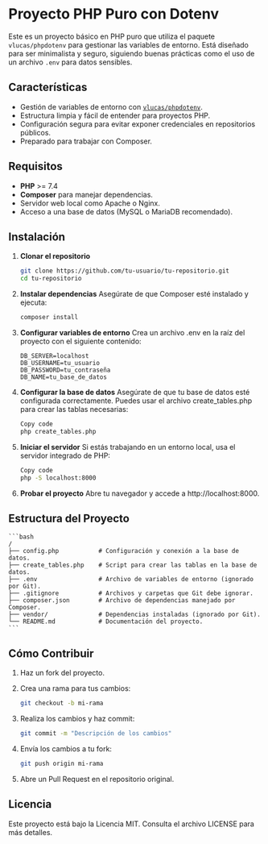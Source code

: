 # Proyecto PHP Puro con Dotenv

Este es un proyecto básico en PHP puro que utiliza el paquete `vlucas/phpdotenv` para gestionar las variables de entorno. Está diseñado para ser minimalista y seguro, siguiendo buenas prácticas como el uso de un archivo `.env` para datos sensibles.

## Características

- Gestión de variables de entorno con [`vlucas/phpdotenv`](https://github.com/vlucas/phpdotenv).
- Estructura limpia y fácil de entender para proyectos PHP.
- Configuración segura para evitar exponer credenciales en repositorios públicos.
- Preparado para trabajar con Composer.

## Requisitos

- **PHP** >= 7.4
- **Composer** para manejar dependencias.
- Servidor web local como Apache o Nginx.
- Acceso a una base de datos (MySQL o MariaDB recomendado).

## Instalación

1. **Clonar el repositorio**
   ```bash
   git clone https://github.com/tu-usuario/tu-repositorio.git
   cd tu-repositorio
   ```

2. **Instalar dependencias** Asegúrate de que Composer esté instalado y ejecuta:
    ```bash
    composer install
    ```

3. **Configurar variables de entorno** Crea un archivo .env en la raíz del proyecto con el siguiente contenido:
    ```env
    DB_SERVER=localhost
    DB_USERNAME=tu_usuario
    DB_PASSWORD=tu_contraseña
    DB_NAME=tu_base_de_datos
    ```

4. **Configurar la base de datos** Asegúrate de que tu base de datos esté configurada correctamente. Puedes usar el archivo create_tables.php para crear las tablas necesarias:

    ```bash
    Copy code
    php create_tables.php
    ```

5. **Iniciar el servidor** Si estás trabajando en un entorno local, usa el servidor integrado de PHP:

    ```bash
    Copy code
    php -S localhost:8000
    ```

6. **Probar el proyecto** Abre tu navegador y accede a http://localhost:8000.


## Estructura del Proyecto
    ```bash
    /
    ├── config.php           # Configuración y conexión a la base de datos.
    ├── create_tables.php    # Script para crear las tablas en la base de datos.
    ├── .env                 # Archivo de variables de entorno (ignorado por Git).
    ├── .gitignore           # Archivos y carpetas que Git debe ignorar.
    ├── composer.json        # Archivo de dependencias manejado por Composer.
    ├── vendor/              # Dependencias instaladas (ignorado por Git).
    └── README.md            # Documentación del proyecto.
    ```


## Cómo Contribuir
1. Haz un fork del proyecto.
    
2. Crea una rama para tus cambios:
    ```bash
    git checkout -b mi-rama
    ```

3. Realiza los cambios y haz commit:
    ```bash
    git commit -m "Descripción de los cambios"
    ```

4. Envía los cambios a tu fork:
    ```bash
    git push origin mi-rama
    ```

5. Abre un Pull Request en el repositorio original.

## Licencia
Este proyecto está bajo la Licencia MIT. Consulta el archivo LICENSE para más detalles.